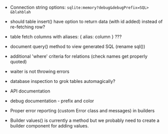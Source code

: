 * Connection string options: `sqlite:memory?debug&debugPrefix=SQL> &blahblah`

* should table insert() have option to return data (with id added) instead of
  re-fetching row?

* table fetch columns with aliases: { alias: column } ???

* document query() method to view generated SQL (rename sql())

* additional 'where' criteria for relations (check names get properly quoted)

* waiter is not throwing errors

* database inspection to grok tables automagically?

* API documentation

* debug documentation - prefix and color

* Proper error reporting (custom Error class and messages) in builders

* Builder values() is currently a method but we probably need to create a builder
  component for adding values.

